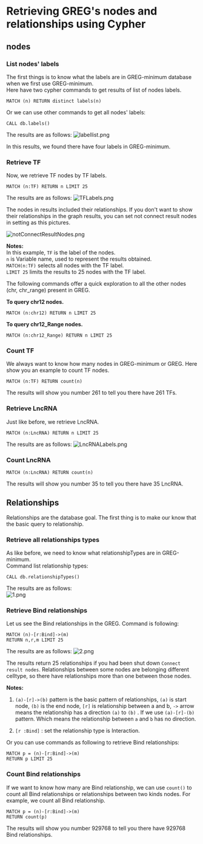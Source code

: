 # Retrieving GREG's nodes and relationships using Cypher

## nodes


### List nodes' labels
The first things is to know what the labels are in GREG-minimum database when we 
first use GREG-minimum.  
Here have two cypher commands to get results of list of nodes labels. 
```
MATCH (n) RETURN distinct labels(n)
```

Or we can use other commands to get all nodes' labels:
```
CALL db.labels()
```
The results are as follows:
![labellist.png](./images/labellist.png)

In this results, we found there have four labels in GREG-minimum.

### Retrieve TF
Now, we retrieve TF nodes by TF labels.
```
MATCH (n:TF) RETURN n LIMIT 25
```
The results are as follows:
![TFLabels.png](./images/TFLabels.png)

The nodes in results included their relationships. If you don't want to show their 
relationships in the graph results, you can set not connect result nodes in setting 
as this pictures. 

![notConnectResultNodes.png](./images/notConnectResultNodes.png)

**Notes:**  
In this example, `TF` is the label of the nodes.  
`n` is Variable name, used to represent the results obtained.  
`MATCH(n:TF)` selects all nodes with the TF label.   
`LIMIT 25` limits the results to 25 nodes with the TF label.  

The following commands offer a quick exploration to all the other nodes (chr,
chr_range) present in GREG.

**To query chr12 nodes.**
```
MATCH (n:chr12) RETURN n LIMIT 25
```
**To query chr12_Range nodes.**
```
MATCH (n:chr12_Range) RETURN n LIMIT 25
```

### Count TF
We always want to know how many nodes in GREG-minimum or GREG. Here show you an
example to count TF nodes.
```
MATCH (n:TF) RETURN count(n)
```
The results will show you number 261 to tell you there have 261 TFs.

### Retrieve LncRNA 
Just like before, we retrieve LncRNA.
```
MATCH (n:LncRNA) RETURN n LIMIT 25
```
The results are as follows:
![LncRNALabels.png](./images/LncRNALabels.png)

### Count LncRNA
```
MATCH (n:LncRNA) RETURN count(n)
```
The results will show you number 35 to tell you there have 35 LncRNA.


## Relationships

Relationships are the database goal. The first thing is to make our know that the
basic query to relationship.

### Retrieve all relationships types
As like before, we need to know what relationshipTypes are in GREG-minimum.  
Command list relationship types:
```
CALL db.relationshipTypes()
```
The results are as follows:  
![1.png](./images/1.png)

### Retrieve Bind relationships
Let us see the Bind relationships in the GREG. Command is following:

```
MATCH (n)-[r:Bind]->(m)
RETURN n,r,m LIMIT 25
```

The results are as follows:
![2.png](./images/2.png)

The results return 25 relationships if you had been shut down `Connect result nodes`.
Relationships between some nodes are belonging different celltype, so there have relationships more than one between those nodes.

**Notes:**  

1. `(a)-[r]->(b)` pattern is the basic pattern of relationships, `(a)` is start node, `(b)` is the end
node, `[r]` is relationship between a and b, `->` arrow means the relationship has a
direction `(a)` to `(b)` . If we use `(a)-[r]-(b)` pattern. Which means the relationship
between `a` and `b` has no direction.

2. `[r :Bind]` : set the relationship type is Interaction.

Or you can use commands as following to retrieve Bind relationships:

```
MATCH p = (n)-[r:Bind]->(m)
RETURN p LIMIT 25
```

### Count Bind relationships
If we want to know how many are Bind relationship, we can use `count()` to count all Bind relationships or relationships between two kinds nodes.
For example, we count all Bind relationship.

```
MATCH p = (n)-[r:Bind]->(m)
RETURN count(p) 
```

The results will show you number 929768 to tell you there have 929768 Bind relationships.



